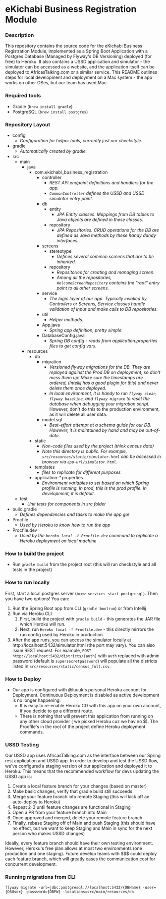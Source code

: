 # eKichabi Business Registration Module

### Description

This repository contains the source code for the eKichabi Business Registration Module, implemented
as a Spring Boot Application with a Postgres Database (Managed by Flyway's DB Versioning) deployed
(for free) to Heroku. It also contains a USSD application and simulator - the simulator can be
accessed as a website, and the application itself can be deployed to AfricasTalking.com or a
similar service. This README outlines steps for local development and deployment on a Mac system -
the app works on other OSes, but our team has used Mac.

### Required tools

- Gradle (`brew install gradle`)
- PostgreSQL (`brew install postgres`)

### Repository Layout

- config
    - _Configuration for helper tools, currently just our checkstyle._
- gradle
    - _Automatically created by gradle._
- src
    - main
        - java
            - com.ekichabi_business_registration
                - controller
                    - _REST API endpoint definitions and handlers for the app._
                    - _`CommonController` defines the USSD and USSD simulator entry point._
                - db
                    - entity
                        - _JPA Entity classes. Mappings from DB tables to Java objects are defined
                          in these classes._
                    - repository
                        - _JPA Repositories. CRUD operations for the DB are defined as Java methods
                          by these handy dandy interfaces._
                - screens
                    - stereotype
                      - _Defines several common screens that are to be inherited._
                    - repository
                      - _Repositories for creating and managing screen._
                      - _Among all the repositories, `WelcomeScreenRepository` contains the "root"
                        entry point to all other screens._
                - service
                    - _The logic layer of our app. Typically invoked by Controllers or Screens,
                      Service classes handle validation of input and make calls to DB repositories._
                - util
                    - _Helper methods._
                - App.java
                    - _Spring app definition, pretty simple_
                - DatabaseConfig.java
                    - _Spring DB config - reads from application.properties files to get config
                      vars._
        - resources
            - db
                - migration
                    - _Versioned flyway migrations for the DB. They are replayed against the Prod DB
                      on deployment, so don't mess them up! Make sure the timestamps are ordered,
                      (Intellij has a good plugin for this) and never delete them once deployed._
                    - _In local environment, it is handy to run `flyway clean`, `flyway baseline`,
                      and `flyway migrate` to reset the database when debugging your migration script._
                      However, don't do this to the production environment, as it will delete all user data.
                - model.sql
                    - _Best-effort attempt at a schema guide for our DB. However, it is maintained
                      by hand and may be out-of-date._
            - static
                - _Non-code files used by the project (think census data)_
                - _Note this directory is public. For example, `src/resources/static/simulator.html` can be accessed 
                  in browser via `app-url/simulator.html`._  
            - templates
                - _files to replicate for different purposes_
            - application-*.properties
                - _Environment variables to set based on which Spring profile is running. In prod,
                  this is the prod profile. In development, it is default._
    - test
        - _Unit tests for components in src folder_
- build.gradle
    - _Defines dependencies and tasks to make the app go!_
- Procfile
    - _Used by Heroku to know how to run the app_
- Procfile.dev
    - _Used by the `heroku local -f Procfile.dev` command to replicate a Heroku deployment on local
      machine_

### How to build the project

- Run `gradle build` from the project root (this will run checkstyle and all tests in the project)

### How to run locally

First, start a local postgres server (`brew services start postgresql`). Then you have two options!
You can:

1. Run the Spring Boot app from CLI (`gradle bootrun`) or from Intellij
2. Run via Heroku CLI
    1. First, build the project with `gradle build` - this generates the JAR file which Heroku will
       run.
    2. Next, run `Heroku local -f Procfile.dev` - this directly mirrors the run config used by
       Heroku in production
3. After the app runs, you can access the simulator locally at http://localhost:5432/simulator.html
   (the port may vary). You can also issue REST request. For example, `POST http://localhost:5432/districts/{auth}`
   with `auth` replaced with admin password (default is `supersecretpassword`) will populate all the districts
   listed in `src/resources/static/census_full.csv`. 
### How to Deploy

- Our app is configured with @luuuk's personal Heroku account for Deployment. Continuous Deployment
  is disabled as active development is no longer happening.
    - It is easy to re-enable Heroku CD with this app on your own account, if you decide to go a
      different route.
    - There is nothing that will prevent this application from running on any other cloud provider (
      we picked Heroku cuz we hav no $). The Procfile's in the root of the project define Heroku
      deployment commands.

### USSD Testing
Our USSD app uses AfricasTalking.com as the interface between our Spring rest application and USSD app. In order to develop and test the USSD flow, we've configured a staging version of our application and deployed it to Heroku. This means that the recommended workflow for devs updating the USSD app is:

1. Create a local feature branch for your changes (based on master)
2. Make basic changes, verify that gradle build still succeeds
3. Merge your feature branch into remote Staging (this will kick off an auto-deploy to Heroku)
4. Repeat 2-3 until feature changes are functional in Staging
5. Open a PR from your feature branch into Main
6. Once approved and merged, delete your remote feature branch
7. Finally, rebase Staging off of Main and push Staging (this should have no effect, but we want to keep Staging and Main in sync for the next person who makes USSD changes)

Ideally, every feature branch should have their own testing environment. However, Heroku's free plan allows at most
two environments (one production and one staging). Future develop teams with $$$ could deploy each feature branch,
which will greatly eases the communication cost for concurrent development. 

### Running migrations from CLI
`flyway migrate -url=jdbc:postgresql://localhost:5432/{DBName} -user={DBUser} -password={DBPW} -locations=src/main/resources/db`